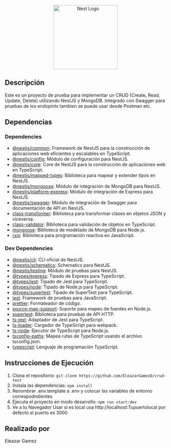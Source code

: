 <p align="center">
  <a href="http://nestjs.com/" target="blank"><img src="https://nestjs.com/img/logo-small.svg" width="200" alt="Nest Logo" /></a>
</p>


## Descripción
Este es un proyecto de prueba para implementar un CRUD (Create, Read, Update, Delete) utilizando NestJS y MongoDB.
Integrado con Swagger para  pruebas de los endopints tambien se puede usar desde Postman etc. 
## Dependencias

### Dependencies
- [@nestjs/common](https://www.npmjs.com/package/@nestjs/common): Framework de NestJS para la construcción de aplicaciones web eficientes y escalables en TypeScript.
- [@nestjs/config](https://www.npmjs.com/package/@nestjs/config): Módulo de configuración para NestJS.
- [@nestjs/core](https://www.npmjs.com/package/@nestjs/core): Core de NestJS para la construcción de aplicaciones web en TypeScript.
- [@nestjs/mapped-types](https://www.npmjs.com/package/@nestjs/mapped-types): Biblioteca para mapear y extender tipos en NestJS.
- [@nestjs/mongoose](https://www.npmjs.com/package/@nestjs/mongoose): Módulo de integración de MongoDB para NestJS.
- [@nestjs/platform-express](https://www.npmjs.com/package/@nestjs/platform-express): Módulo de integración de Express para NestJS.
- [@nestjs/swagger](https://www.npmjs.com/package/@nestjs/swagger): Módulo de integración de Swagger para documentación de API en NestJS.
- [class-transformer](https://www.npmjs.com/package/class-transformer): Biblioteca para transformar clases en objetos JSON y viceversa.
- [class-validator](https://www.npmjs.com/package/class-validator): Biblioteca para validación de objetos en TypeScript.
- [mongoose](https://www.npmjs.com/package/mongoose): Biblioteca de modelado de MongoDB para Node.js.
- [rxjs](https://www.npmjs.com/package/rxjs): Biblioteca para programación reactiva en JavaScript.

### Dev Dependencies
- [@nestjs/cli](https://www.npmjs.com/package/@nestjs/cli): CLI oficial de NestJS.
- [@nestjs/schematics](https://www.npmjs.com/package/@nestjs/schematics): Schematics para NestJS.
- [@nestjs/testing](https://www.npmjs.com/package/@nestjs/testing): Módulo de pruebas para NestJS.
- [@types/express](https://www.npmjs.com/package/@types/express): Tipado de Express para TypeScript.
- [@types/jest](https://www.npmjs.com/package/@types/jest): Tipado de Jest para TypeScript.
- [@types/node](https://www.npmjs.com/package/@types/node): Tipado de Node.js para TypeScript.
- [@types/supertest](https://www.npmjs.com/package/@types/supertest): Tipado de SuperTest para TypeScript.
- [jest](https://www.npmjs.com/package/jest): Framework de pruebas para JavaScript.
- [prettier](https://www.npmjs.com/package/prettier): Formateador de código.
- [source-map-support](https://www.npmjs.com/package/source-map-support): Soporte para mapeo de fuentes en Node.js.
- [supertest](https://www.npmjs.com/package/supertest): Biblioteca para pruebas de API HTTP.
- [ts-jest](https://www.npmjs.com/package/ts-jest): Adaptador de Jest para TypeScript.
- [ts-loader](https://www.npmjs.com/package/ts-loader): Cargador de TypeScript para webpack.
- [ts-node](https://www.npmjs.com/package/ts-node): Ejecutor de TypeScript para Node.js.
- [tsconfig-paths](https://www.npmjs.com/package/tsconfig-paths): Mapea rutas de TypeScript usando el archivo tsconfig.json.
- [typescript](https://www.npmjs.com/package/typescript): Lenguaje de programación TypeScript.

## Instrucciones de Ejecución

1. Clona el repositorio: `git clone https://github.com/EleazarGamezD/crud-test`
2. Instala las dependencias: `npm install`
3. Renombrar .env.template a .env y colocar las variables de entorno correspodndientes 
4. Ejecuta el proyecto en modo desarrollo: `npm run start:dev`
5. Ve a tu Navegador Usar si es local usa http://localhost:Tupuertolocal por defecto el puerto es 3000

## Realizado por
Eleazar Gamez
